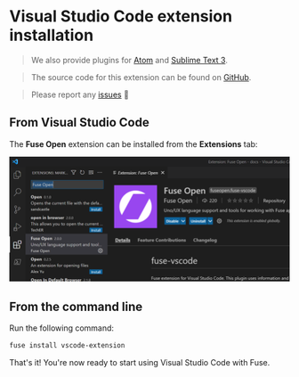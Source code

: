 # Visual Studio Code extension installation

<blockquote class="callout-info">

We also provide plugins for [Atom](atom-plugin.md) and [Sublime Text 3](sublime-plugin.md).

</blockquote>

<blockquote class="callout-info">

The source code for this extension can be found on [GitHub](https://github.com/fuse-open/vscode-extension).

</blockquote>

<blockquote class="callout-info">

Please report any [issues](https://github.com/fuse-open/vscode-extension/issues) 🙂

</blockquote>

## From Visual Studio Code

The **Fuse Open** extension can be installed from the **Extensions** tab:

![vs code installation](../../../media/installation_quickstart/installing_vs_code_plugin.png)

## From the command line

Run the following command:

```sh
fuse install vscode-extension
```

That's it! You're now ready to start using Visual Studio Code with Fuse.
